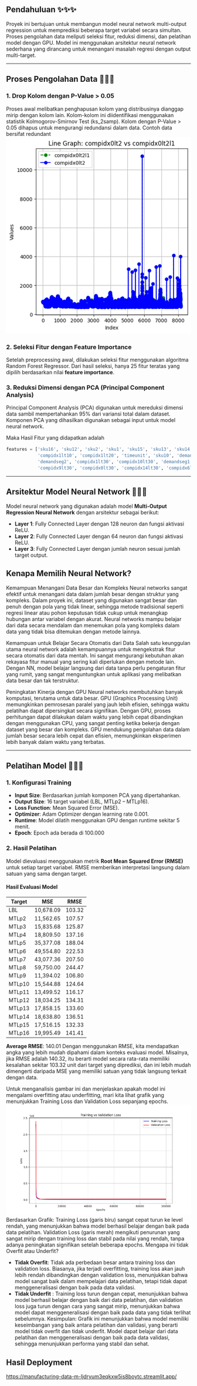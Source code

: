 ## Pendahuluan ✨✨✨

Proyek ini bertujuan untuk membangun model neural network multi-output regression untuk memprediksi beberapa target variabel secara simultan. Proses pengolahan data meliputi seleksi fitur, reduksi dimensi, dan pelatihan model dengan GPU. Model ini menggunakan arsitektur neural network sederhana yang dirancang untuk menangani masalah regresi dengan output multi-target.

---

## Proses Pengolahan Data 🌟🌟🌟

### 1. **Drop Kolom dengan P-Value > 0.05**

Proses awal melibatkan penghapusan kolom yang distribusinya dianggap mirip dengan kolom lain. Kolom-kolom ini diidentifikasi menggunakan statistik Kolmogorov-Smirnov Test (ks\_2samp). Kolom dengan P-Value > 0.05 dihapus untuk mengurangi redundansi dalam data. Contoh data bersifat redundant
![My Image](Sim_dis.png)

### 2. **Seleksi Fitur dengan Feature Importance**

Setelah preprocessing awal, dilakukan seleksi fitur menggunakan algoritma Random Forest Regressor. Dari hasil seleksi, hanya 25 fitur teratas yang dipilih berdasarkan nilai **feature importance**.

### 3. **Reduksi Dimensi dengan PCA (Principal Component Analysis)**

Principal Component Analysis (PCA) digunakan untuk mereduksi dimensi data sambil mempertahankan 95% dari variansi total dalam dataset. Komponen PCA yang dihasilkan digunakan sebagai input untuk model neural network.

Maka Hasil Fitur yang didapatkan adalah 
```python
features = ['sku16', 'sku12', 'sku2', 'sku1', 'sku15', 'sku13', 'sku14', 'sku9', 'sku11',
            'compidx1lt10', 'compidx1lt20', 'timeunit', 'sku10', 'demandseg3', 'compidx1lt6',
            'demandseg2', 'compidx1lt30', 'compidx10lt30', 'demandseg1', 'compidx1lt2',
            'compidx9lt30', 'compidx0lt30', 'compidx14lt30', 'compidx6lt30', 'compidx11lt30']
```
---

## Arsitektur Model Neural Network 🤖🤖🤖

Model neural network yang digunakan adalah model **Multi-Output Regression Neural Network** dengan arsitektur sebagai berikut:

- **Layer 1**: Fully Connected Layer dengan 128 neuron dan fungsi aktivasi ReLU.
- **Layer 2**: Fully Connected Layer dengan 64 neuron dan fungsi aktivasi ReLU.
- **Layer 3**: Fully Connected Layer dengan jumlah neuron sesuai jumlah target output.
## Kenapa Memilih Neural Network?
Kemampuan Menangani Data Besar dan Kompleks
Neural networks sangat efektif untuk menangani data dalam jumlah besar dengan struktur yang kompleks. Dalam proyek ini, dataset yang digunakan sangat besar dan penuh dengan pola yang tidak linear, sehingga metode tradisional seperti regresi linear atau pohon keputusan tidak cukup untuk menangkap hubungan antar variabel dengan akurat. Neural networks mampu belajar dari data secara mendalam dan menemukan pola yang kompleks dalam data yang tidak bisa ditemukan dengan metode lainnya.

Kemampuan untuk Belajar Secara Otomatis dari Data
Salah satu keunggulan utama neural network adalah kemampuannya untuk mengekstrak fitur secara otomatis dari data mentah. Ini sangat mengurangi kebutuhan akan rekayasa fitur manual yang sering kali diperlukan dengan metode lain. Dengan NN, model belajar langsung dari data tanpa perlu pengaturan fitur yang rumit, yang sangat menguntungkan untuk aplikasi yang melibatkan data besar dan tak terstruktur.

Peningkatan Kinerja dengan GPU
Neural networks membutuhkan banyak komputasi, terutama untuk data besar. GPU (Graphics Processing Unit) memungkinkan pemrosesan paralel yang jauh lebih efisien, sehingga waktu pelatihan dapat dipersingkat secara signifikan. Dengan GPU, proses perhitungan dapat dilakukan dalam waktu yang lebih cepat dibandingkan dengan menggunakan CPU, yang sangat penting ketika bekerja dengan dataset yang besar dan kompleks. GPU mendukung pengolahan data dalam jumlah besar secara lebih cepat dan efisien, memungkinkan eksperimen lebih banyak dalam waktu yang terbatas.

---

## Pelatihan Model 🚀🚀🚀

### 1. **Konfigurasi Training**

- **Input Size**: Berdasarkan jumlah komponen PCA yang dipertahankan.
- **Output Size**: 16 target variabel (LBL, MTLp2 – MTLp16).
- **Loss Function**: Mean Squared Error (MSE).
- **Optimizer**: Adam Optimizer dengan learning rate 0.001.
- **Runtime**: Model dilatih menggunakan GPU dengan runtime sekitar 5 menit.
- **Epoch**: Epoch ada berada di 100.000

### 2. **Hasil Pelatihan**

Model dievaluasi menggunakan metrik **Root Mean Squared Error (RMSE)** untuk setiap target variabel. RMSE memberikan interpretasi langsung dalam satuan yang sama dengan target.

#### Hasil Evaluasi Model

| Target | MSE       | RMSE   |
| ------ | --------- | ------ |
| LBL    | 10,678.09 | 103.32 |
| MTLp2  | 11,562.65 | 107.57 |
| MTLp3  | 15,835.68 | 125.87 |
| MTLp4  | 18,809.50 | 137.16 |
| MTLp5  | 35,377.08 | 188.04 |
| MTLp6  | 49,554.80 | 222.53 |
| MTLp7  | 43,077.36 | 207.50 |
| MTLp8  | 59,750.00 | 244.47 |
| MTLp9  | 11,394.02 | 106.80 |
| MTLp10 | 15,544.88 | 124.64 |
| MTLp11 | 13,499.52 | 116.17 |
| MTLp12 | 18,034.25 | 134.31 |
| MTLp13 | 17,858.15 | 133.60 |
| MTLp14 | 18,638.80 | 136.51 |
| MTLp15 | 17,516.15 | 132.33 |
| MTLp16 | 19,995.49 | 141.41 |

**Average RMSE**: 140.01
Dengan menggunakan RMSE, kita mendapatkan angka yang lebih mudah dipahami dalam konteks evaluasi model. Misalnya, jika RMSE adalah 140.32, itu berarti model secara rata-rata memiliki kesalahan sekitar 103.32 unit dari target yang diprediksi, dan ini lebih mudah dimengerti daripada MSE yang memiliki satuan yang tidak langsung terkait dengan data.

Untuk menganalisis gambar ini dan menjelaskan apakah model ini mengalami overfitting atau underfitting, mari kita lihat grafik yang menunjukkan Training Loss dan Validation Loss sepanjang epochs.
![My Image](training_vs_validation_loss.png)
Berdasarkan Grafik:
Training Loss (garis biru) sangat cepat turun ke level rendah, yang menunjukkan bahwa model berhasil belajar dengan baik pada data pelatihan.
Validation Loss (garis merah) mengikuti penurunan yang sangat mirip dengan training loss dan stabil pada nilai yang rendah, tanpa adanya peningkatan signifikan setelah beberapa epochs.
Mengapa ini tidak Overfit atau Underfit?

-  **Tidak Overfit**: Tidak ada perbedaan besar antara training loss dan validation loss. Biasanya, jika terjadi overfitting, training loss akan jauh lebih rendah dibandingkan dengan validation loss, menunjukkan bahwa model sangat baik dalam mempelajari data pelatihan, tetapi tidak dapat menggeneralisasi dengan baik pada data validasi.
- **Tidak Underfit** : Training loss turun dengan cepat, menunjukkan bahwa model berhasil belajar dengan baik dari data pelatihan, dan validation loss juga turun dengan cara yang sangat mirip, menunjukkan bahwa model dapat menggeneralisasi dengan baik pada data yang tidak terlihat sebelumnya.
Kesimpulan:
Grafik ini menunjukkan bahwa model memiliki keseimbangan yang baik antara pelatihan dan validasi, yang berarti model tidak overfit dan tidak underfit. Model dapat belajar dari data pelatihan dan menggeneralisasi dengan baik pada data validasi, sehingga menunjukkan performa yang stabil dan sehat.

## Hasil Deployment
https://manufacturing-data-m-ljdryum3eqkxw5is8boytc.streamlit.app/

